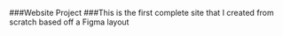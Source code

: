 ###Website Project
###This is the first complete site that I created from scratch based off a Figma layout
